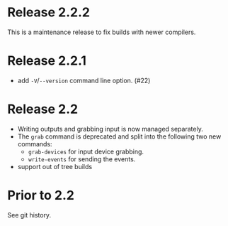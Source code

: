 # Release 2.2.2

This is a maintenance release to fix builds with newer compilers.

# Release 2.2.1

* add `-V`/`--version` command line option. (#22)

# Release 2.2

* Writing outputs and grabbing input is now managed separately.
* The `grab` command is deprecated and split into the following two new
  commands:
  * `grab-devices` for input device grabbing.
  * `write-events` for sending the events.
* support out of tree builds

# Prior to 2.2

See git history.

